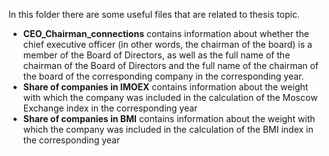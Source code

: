 In this folder there are some useful files that are related to thesis topic. 

- **CEO_Chairman_connections** contains information about whether the chief executive officer (in other words, the chairman of the board) is a member of the Board of Directors, as well as the full name of the chairman of the Board of Directors and the full name of the chairman of the board of the corresponding company in the corresponding year.
- **Share of companies in IMOEX** contains information about the weight with which the company was included in the calculation of the Moscow Exchange index in the corresponding year
- **Share of companies in BMI** contains information about the weight with which the company was included in the calculation of the BMI index in the corresponding year
